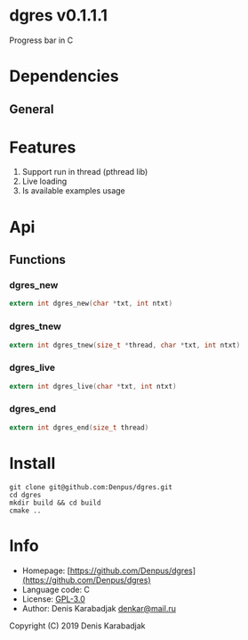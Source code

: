 dgres v0.1.1.1
====================================
Progress bar in C

# Dependencies

## General


# Features

1. Support run in thread (pthread lib) 
2. Live loading 
3. Is available examples usage 

# Api

## Functions

### dgres_new
```C
extern int dgres_new(char *txt, int ntxt)
```
### dgres_tnew
```C
extern int dgres_tnew(size_t *thread, char *txt, int ntxt)
```
### dgres_live
```C
extern int dgres_live(char *txt, int ntxt)
```
### dgres_end
```C
extern int dgres_end(size_t thread)
```

# Install

```
git clone git@github.com:Denpus/dgres.git
cd dgres
mkdir build && cd build
cmake ..
```

# Info

* Homepage: [https://github.com/Denpus/dgres](https://github.com/Denpus/dgres)
* Language code: C
* License: [GPL-3.0](https://www.gnu.org/licenses/gpl-3.0.html)
* Author: Denis Karabadjak <denkar@mail.ru>

Copyright (C) 2019 Denis Karabadjak
